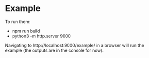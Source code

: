 # Example

To run them:
* npm run build
* python3 -m http.server 9000

Navigating to http://localhost:9000/example/ in a browser will run the example (the outputs are in the console for now).
